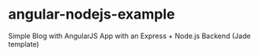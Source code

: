 angular-nodejs-example
======================

Simple Blog with AngularJS App with an Express + Node.js Backend (Jade template)